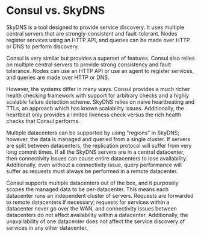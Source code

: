 # Consul vs. SkyDNS

SkyDNS is a tool designed to provide service discovery. It uses multiple central servers that are strongly-consistent and fault-tolerant. Nodes register services using an HTTP API, and queries can be made over HTTP or DNS to perform discovery.

Consul is very similar but provides a superset of features. Consul also relies on multiple central servers to provide strong consistency and fault tolerance. Nodes can use an HTTP API or use an agent to register services, and queries are made over HTTP or DNS.

However, the systems differ in many ways. Consul provides a much richer health checking framework with support for arbitrary checks and a highly scalable failure detection scheme. SkyDNS relies on naive heartbeating and TTLs, an approach which has known scalability issues. Additionally, the heartbeat only provides a limited liveness check versus the rich health checks that Consul performs.

Multiple datacenters can be supported by using "regions" in SkyDNS; however, the data is managed and queried from a single cluster. If servers are split between datacenters, the replication protocol will suffer from very long commit times. If all the SkyDNS servers are in a central datacenter, then connectivity issues can cause entire datacenters to lose availability. Additionally, even without a connectivity issue, query performance will suffer as requests must always be performed in a remote datacenter.

Consul supports multiple datacenters out of the box, and it purposely scopes the managed data to be per-datacenter. This means each datacenter runs an independent cluster of servers. Requests are forwarded to remote datacenters if necessary; requests for services within a datacenter never go over the WAN, and connectivity issues between datacenters do not affect availability within a datacenter. Additionally, the unavailability of one datacenter does not affect the service discovery of services in any other datacenter.